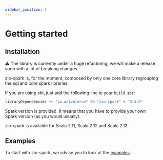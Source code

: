 ```yaml
---
sidebar_position: 2
---
```


# Getting started

## Installation

:warning: The library is currently under a huge refactoring, we will make a release soon with a lot of breaking changes.

zio-spark is, for the moment, composed by only one core library regrouping the sql and core spark libraries.

If you are using sbt, just add the following line to your `build.sbt`:

```scala
libraryDependencies += "io.univalence" %% "zio-spark" % "0.3.0"
```

Spark version is provided. It means that you have to provide your own Spark version (as you would usually).

zio-spark is available for Scala 2.11, Scala 2.12 and Scala 2.13.

## Examples

To start with zio-spark, we advise you to look at the 
[examples](https://github.com/univalence/zio-spark/tree/master/examples/src/main/scala).
